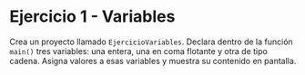 # Ejercicio 1 - Variables

Crea un proyecto llamado `EjercicioVariables`. Declara dentro de la función `main()` tres variables: una entera, una en coma flotante y otra de tipo cadena. Asigna valores a esas variables y muestra su contenido en pantalla.

